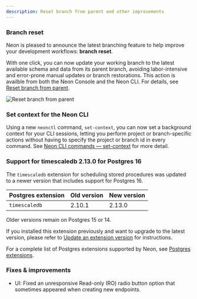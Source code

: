 ```yaml
---
description: Reset branch from parent and other improvements
---
```


### Branch reset

Neon is pleased to announce the latest branching feature to help improve your development workflows: **branch reset**.

With one click, you can now update your working branch to the latest available schema and data from its parent branch, avoiding labor-intensive and error-prone manual updates or branch restorations. This action is availble from both the Neon Console and the Neon CLI. For details, see [Reset branch from parent](/docs/manage/branches#reset-a-branch-from-parent).

![Reset branch from parent](/docs/relnotes/reset_from_parent.gif)

### Set context for the Neon CLI

Using a new `neonctl` command, `set-context`, you can now set a background context for your CLI sessions, letting you perform project or branch-specific actions without having to specify the project or branch id in every command. See [Neon CLI commands — set-context](docs/reference/cli-set-context) for more detail.

### Support for timescaledb 2.13.0 for Postgres 16

The `timescaledb` extension for scheduling stored procedures was updated to a newer version that includes support for Postgres 16.

| Postgres extension           | Old version   | New version   |
|------------------------------|---------------|---------------|
| `timescaledb`                 |2.10.1        | 2.13.0        |

Older versions remain on Postgres 15 or 14.

If you installed this extension previously and want to upgrade to the latest version, please refer to [Update an extension version](/docs/extensions/pg-extensions#update-an-extension-version) for instructions.

For a complete list of Postgres extensions supported by Neon, see [Postgres extensions](/docs/extensions/pg-extensions).

### Fixes & improvements
* UI: Fixed an unresponsive Read-only (RO) radio button option that sometimes appeared when creating new endpoints.
